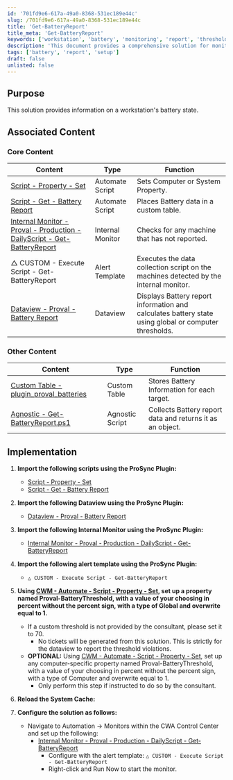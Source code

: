 ```yaml
---
id: '701fd9e6-617a-49a0-8368-531ec189e44c'
slug: /701fd9e6-617a-49a0-8368-531ec189e44c
title: 'Get-BatteryReport'
title_meta: 'Get-BatteryReport'
keywords: ['workstation', 'battery', 'monitoring', 'report', 'threshold']
description: 'This document provides a comprehensive solution for monitoring the battery state of workstations. It includes scripts, dataviews, and internal monitors to effectively collect and report battery data, ensuring proactive management of battery health.'
tags: ['battery', 'report', 'setup']
draft: false
unlisted: false
---
```


## Purpose

This solution provides information on a workstation's battery state.

## Associated Content

### Core Content

| Content                                                                                     | Type             | Function                                                      |
|---------------------------------------------------------------------------------------------|------------------|--------------------------------------------------------------|
| [Script - Property - Set](/docs/2b64bf00-b8b2-499b-b9d2-70d218f18cfb)                             | Automate Script   | Sets Computer or System Property.                             |
| [Script - Get - Battery Report](/docs/59738aa7-5495-4e4d-a36a-cc8af2643865) | Automate Script   | Places Battery data in a custom table.                       |
| [Internal Monitor - Proval - Production - DailyScript - Get-BatteryReport](/docs/43fcbb27-0955-4270-9460-33c5e8ccceef) | Internal Monitor   | Checks for any machine that has not reported.                |
| △ CUSTOM - Execute Script - Get-BatteryReport                                              | Alert Template    | Executes the data collection script on the machines detected by the internal monitor. |
| [Dataview - Proval - Battery Report](/docs/f79eac19-1ead-42bb-903b-8f3bc7dc4bd1)               | Dataview         | Displays Battery report information and calculates battery state using global or computer thresholds. |

### Other Content

| Content                                                                                     | Type             | Function                                                      |
|---------------------------------------------------------------------------------------------|------------------|--------------------------------------------------------------|
| [Custom Table - plugin_proval_batteries](/docs/5507c4d8-9cfc-4d67-9c84-7cbad5a37de1)     | Custom Table      | Stores Battery Information for each target.                  |
| [Agnostic - Get-BatteryReport.ps1](/docs/992bde06-574b-4b3a-a442-6962736a18d2)       | Agnostic Script    | Collects Battery report data and returns it as an object.    |

## Implementation

1. **Import the following scripts using the ProSync Plugin:**
   - [Script - Property - Set](/docs/2b64bf00-b8b2-499b-b9d2-70d218f18cfb)
   - [Script - Get - Battery Report](/docs/59738aa7-5495-4e4d-a36a-cc8af2643865)

2. **Import the following Dataview using the ProSync Plugin:**
   - [Dataview - Proval - Battery Report](/docs/f79eac19-1ead-42bb-903b-8f3bc7dc4bd1)

3. **Import the following Internal Monitor using the ProSync Plugin:**
   - [Internal Monitor - Proval - Production - DailyScript - Get-BatteryReport](/docs/43fcbb27-0955-4270-9460-33c5e8ccceef)

4. **Import the following alert template using the ProSync Plugin:**
   - `△ CUSTOM - Execute Script - Get-BatteryReport`

5. **Using [CWM - Automate - Script - Property - Set](/docs/2b64bf00-b8b2-499b-b9d2-70d218f18cfb), set up a property named Proval-BatteryThreshold, with a value of your choosing in percent without the percent sign, with a type of Global and overwrite equal to 1.**
   - If a custom threshold is not provided by the consultant, please set it to 70.
     - No tickets will be generated from this solution. This is strictly for the dataview to report the threshold violations.
   - **OPTIONAL:** Using [CWM - Automate - Script - Property - Set](/docs/2b64bf00-b8b2-499b-b9d2-70d218f18cfb), set up any computer-specific property named Proval-BatteryThreshold, with a value of your choosing in percent without the percent sign, with a type of Computer and overwrite equal to 1.
     - Only perform this step if instructed to do so by the consultant.

6. **Reload the System Cache:**

7. **Configure the solution as follows:**
   - Navigate to Automation → Monitors within the CWA Control Center and set up the following:
     - [Internal Monitor - Proval - Production - DailyScript - Get-BatteryReport](/docs/43fcbb27-0955-4270-9460-33c5e8ccceef)
       - Configure with the alert template: `△ CUSTOM - Execute Script - Get-BatteryReport`
       - Right-click and Run Now to start the monitor.